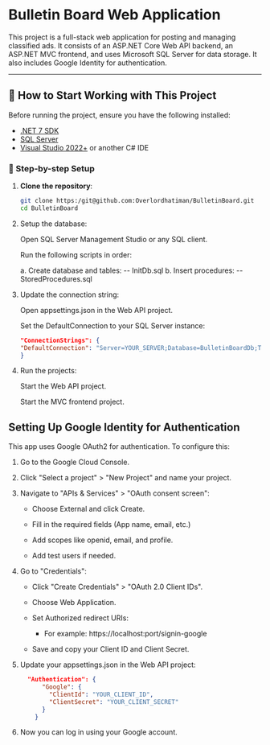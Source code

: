 # Bulletin Board Web Application

This project is a full-stack web application for posting and managing classified ads. It consists of an ASP.NET Core Web API backend, an ASP.NET MVC frontend, and uses Microsoft SQL Server for data storage. It also includes Google Identity for authentication.

---

## 🚀 How to Start Working with This Project

Before running the project, ensure you have the following installed:
- [.NET 7 SDK](https://dotnet.microsoft.com/download)
- [SQL Server](https://www.microsoft.com/en-us/sql-server/sql-server-downloads)
- [Visual Studio 2022+](https://visualstudio.microsoft.com/) or another C# IDE

### 📂 Step-by-step Setup

1. **Clone the repository**:
   ```bash
   git clone https:/git@github.com:Overlordhatiman/BulletinBoard.git
   cd BulletinBoard
2. Setup the database:

    Open SQL Server Management Studio or any SQL client.

    Run the following scripts in order:

    a. Create database and tables:
     -- InitDb.sql
   b. Insert procedures:
   -- StoredProcedures.sql
3. Update the connection string:

    Open appsettings.json in the Web API project.

    Set the DefaultConnection to your SQL Server instance:
     ``` appsettings.json
     "ConnectionStrings": {
    "DefaultConnection": "Server=YOUR_SERVER;Database=BulletinBoardDb;Trusted_Connection=True;"
    }
4. Run the projects:

    Start the Web API project.

    Start the MVC frontend project.

## Setting Up Google Identity for Authentication

This app uses Google OAuth2 for authentication. To configure this:

   1. Go to the Google Cloud Console.

   2. Click "Select a project" > "New Project" and name your project.

   3. Navigate to "APIs & Services" > "OAuth consent screen":

      - Choose External and click Create.

      - Fill in the required fields (App name, email, etc.)

      - Add scopes like openid, email, and profile.

      - Add test users if needed.

   4. Go to "Credentials":

       - Click "Create Credentials" > "OAuth 2.0 Client IDs".

       - Choose Web Application.

       - Set Authorized redirect URIs:

          -  For example: https://localhost:port/signin-google

       - Save and copy your Client ID and Client Secret.

   5. Update your appsettings.json in the Web API project:

      ``` appsettings.json
        "Authentication": {
            "Google": {
              "ClientId": "YOUR_CLIENT_ID",
              "ClientSecret": "YOUR_CLIENT_SECRET"
            }
          }

   6. Now you can log in using your Google account.




